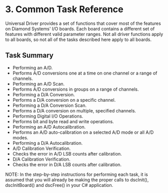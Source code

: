 # 3. Common Task Reference

Universal Driver provides a set of functions that cover most of the features on Diamond Systems' I/O boards. Each board contains a different set of features with different valid parameter ranges. Not all driver functions apply to all boards, so not all of the tasks described here apply to all boards.

## **Task Summary**

* Performing an A/D.&#x20;
* Performs A/D conversions one at a time on one channel or a range of channels.&#x20;
* Performing an A/D Scan.&#x20;
* Performs A/D conversions in groups on a range of channels.&#x20;
* Performing a D/A Conversion.&#x20;
* Performs a D/A conversion on a specific channel.&#x20;
* Performing a D/A Conversion Scan.&#x20;
* Performs a D/A conversion on multiple, specified channels.&#x20;
* Performing Digital I/O Operations.&#x20;
* Performs bit and byte read and write operations.&#x20;
* Performing an A/D Autocalibration.&#x20;
* Performs an A/D auto-calibration on a selected A/D mode or all A/D modes.&#x20;
* Performing a D/A Autocalibration.&#x20;
* A/D Calibration Verification.&#x20;
* Checks the error in A/D LSB counts after calibration.&#x20;
* D/A Calibration Verification.&#x20;
* Checks the error in D/A LSB counts after calibration.

NOTE: In the step-by-step instructions for performing each task, it is assumed that you will already be making the proper calls to dscInit(), dscInitBoard() and dscFree() in your C# application.
